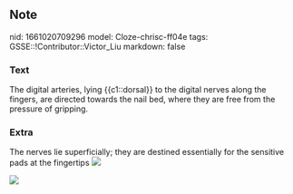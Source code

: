 ## Note
nid: 1661020709296
model: Cloze-chrisc-ff04e
tags: GSSE::!Contributor::Victor_Liu
markdown: false

### Text
The digital arteries, lying {{c1::dorsal}} to the digital nerves along the fingers, are directed towards the nail bed, where they are free from the pressure of gripping.

### Extra
The nerves lie superficially; they are destined essentially for the
sensitive pads at the fingertips <img src= 
"paste-d7bc107dd789ed835d51d92269932a6b0f4bf592.jpg">
<div><img src=
"paste-a8de7df9d61d408d973ec5bd644c3d80326a6098.jpg"></div>
